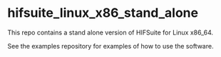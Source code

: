 # hifsuite_linux_x86_stand_alone

This repo contains a stand alone version of HIFSuite for Linux x86_64.

See the examples repository for examples of how to use the software.

